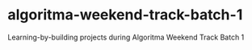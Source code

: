 # algoritma-weekend-track-batch-1
Learning-by-building projects during Algoritma Weekend Track Batch 1
